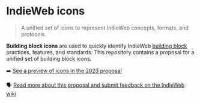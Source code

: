 # IndieWeb icons

> A unified set of icons to represent IndieWeb concepts, formats, and protocols.

**Building block icons** are used to quickly identify IndieWeb [building block](https://indieweb.org/building_blocks) practices, features, and standards. This repository contains a proposal for a unified set of building block icons.

➡️ [See a preview of icons in the 2023 proposal](https://getindiekit.github.io/indieweb-icons)

🗣️ [Read more about this proposal and submit feedback on the IndieWeb wiki](https://indieweb.org/Building_block_icons)
